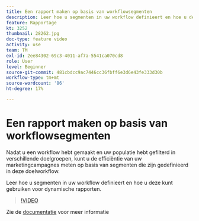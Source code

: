 ```yaml
---
title: Een rapport maken op basis van workflowsegmenten
description: Leer hoe u segmenten in uw workflow definieert en hoe u deze kunt gebruiken voor dynamische rapporten.
feature: Rapportage
kt: 3252
thumbnail: 28262.jpg
doc-type: feature video
activity: use
team: TM
exl-id: 2ee84302-69c3-4011-af7a-5541ca070cd8
role: User
level: Beginner
source-git-commit: 481cbdcc9ac7446cc36fbff6e3d6e43fe333d30b
workflow-type: tm+mt
source-wordcount: '86'
ht-degree: 17%

---
```


# Een rapport maken op basis van workflowsegmenten

Nadat u een workflow hebt gemaakt en uw populatie hebt gefilterd in verschillende doelgroepen, kunt u de efficiëntie van uw marketingcampagnes meten op basis van segmenten die zijn gedefinieerd in deze doelworkflow.

Leer hoe u segmenten in uw workflow definieert en hoe u deze kunt gebruiken voor dynamische rapporten.

>[!VIDEO](https://video.tv.adobe.com/v/28262?quality=12)

Zie de [documentatie](https://experienceleague.adobe.com/docs/campaign-standard/using/reporting/customizing-reports/creating-a-report-workflow-segment.html?lang=en) voor meer informatie
